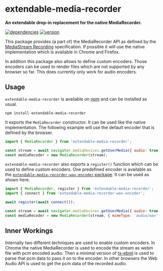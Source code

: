 # extendable-media-recorder

**An extendable drop-in replacement for the native MediaRecorder.**

[![dependencies](https://img.shields.io/david/chrisguttandin/extendable-media-recorder.svg?style=flat-square)](https://github.com/chrisguttandin/extendable-media-recorder/network/dependencies)
[![version](https://img.shields.io/npm/v/extendable-media-recorder.svg?style=flat-square)](https://www.npmjs.com/package/extendable-media-recorder)

This package provides (a part of) the MediaRecorder API as defined by the [MediaStream Recording](https://w3c.github.io/mediacapture-record) specification. If possible it will use the native implementation which is available in Chrome and Firefox.

In addition this package also allows to define custom encoders. Those encoders can be used to render files which are not supported by any browser so far. This does currently only work for audio encoders.

## Usage

`extendable-media-recorder` is available on [npm](https://www.npmjs.com/package/extendable-media-recorder) and can be installed as usual.

```shell
npm install extendable-media-recorder
```

It exports the `MediaRecorder` constructor. It can be used like the native implementation. The following example will use the default encoder that is defined by the browser.

```js
import { MediaRecorder } from 'extendable-media-recorder';

const stream = await navigator.mediaDevices.getUserMedia({ audio: true });
const mediaRecoder = new MediaRecorder(stream);
```

`extendable-media-recorder` also exports a `register()` function which can be used to define custom encoders. One predefined encoder is available as the [`extendable-media-recorder-wav-encoder` package](https://github.com/chrisguttandin/extendable-media-recorder-wav-encoder). It can be used as shown here.

```js
import { MediaRecorder, register } from 'extendable-media-recorder';
import { connect } from 'extendable-media-recorder-wav-encoder';

await register(await connect());

const stream = await navigator.mediaDevices.getUserMedia({ audio: true });
const mediaRecoder = new MediaRecorder(stream, { mimeType: 'audio/wav' });
```

## Inner Workings

Internally two different techniques are used to enable custom encoders. In Chrome the native MediaRecorder is used to encode the stream as webm file with pcm encoded audio. Then a minimal version of [ts-ebml](https://github.com/legokichi/ts-ebml) is used to parse that pcm data to pass it on to the encoder. In other browsers the Web Audio API is used to get the pcm data of the recorded audio.
